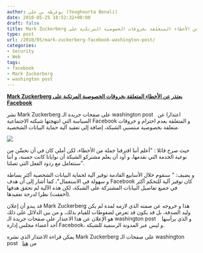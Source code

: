 ```yaml
---
author: يوغرطة بن علي (Youghourta Benali)
date: 2010-05-25 18:52:32+00:00
draft: false
title: Mark Zuckerberg يعتذر عن الأخطاء المتعلقة بخروقات الخصوصية المرتكبة على Facebook
type: post
url: /2010/05/mark-zuckerberg-facebook-washington-post/
categories:
- Security
- Web
tags:
- facebook
- Mark Zuckerberg
- washington post
---
```


[**Mark Zuckerberg يعتذر عن الأخطاء المتعلقة بخروقات الخصوصية المرتكبة على Facebook**](https://www.it-scoop.com/2010/05/mark-zuckerberg-facebook-washington-post)


نشر Mark Zuckerberg على صفحات جريدة الـ washington post   اعتذارا عن السياسة التي انتهجتها شبكته الاجتماعية Facebook و المتعلقة بعدم احترام و خروقات متعلقة بخصوصية منتسبي الشبكة، إضافة إلى تعقيد آلية حماية البيانات الشخصية.

[![](https://www.it-scoop.com/wp-content/uploads/2010/03/facebook_conf.jpg)
](https://www.it-scoop.com/2010/05/mark-zuckerberg-facebook-washington-post)

حيث صرح قائلا : "أعلم أننا اقترفنا جملة من الأخطاء، لكن أملي كان في أن نحسِّن من نوعية الخدمة التي نقدمها، و أود أن يعلم مشتركو الشبكة أن نوايانا كانت حسنة، و أننا سنتعامل مع ردود الفعل التي تصلنا".

و يضيف: " سنقوم خلال الأسابيع القادمة توفير آلية لحماية البيانات الشخصية أكثر بساطة و سهولة في الاستعمال"، كما أشار إلى أن هدف Facebook كان توفير آلية للتحكم أكثر في جميع تفاصيل البيانات المشتركة على الشبكة، لكن هذه الآلية لم تحقق هدفها (أخفقت) نظرا لدرجة تعقيدها.

قد يبدو أن إعلان Mark Zuckerberg هذا و خروجه عن صمته الذي لازمه لمدة لم يكن وليد الصدفة، بل قد يكون قد تعرض لضغوطات للقيام بذلك، و من بين الدلائل على ذلك هو الإعلان عن هذا الاعتذار على صفحات جريدة الـ washington post    و الذي يرأسها أحد أعضاء مجلس إدارة Facebook، و ليس عبر المدونة الرسمية للشبكة.

يمكن قراءة الاعتذار الذي نشره Mark Zuckerberg على صفحات الـ washington post   من [هنا](http://www.washingtonpost.com/wp-dyn/content/article/2010/05/23/AR2010052303828.html?wprss=rss_technology)
